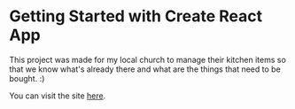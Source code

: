 # Getting Started with Create React App

This project was made for my local church to manage their kitchen items so that we know what's already there and what are the things that need to be bought. :) 

You can visit the site [here]().

